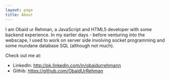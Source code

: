 ```yaml
---
layout: page
title: About
---
```


I am Obaid ur Rehman, a JavaScript and HTML5 developer with some backend experience. In my earlier days - before 
venturing into the webscape, I used to work on server side involving socket programming and some mundane database SQL (although not much). 

Check out me at:

* LinkedIn: http://pk.linkedin.com/in/obaidurrehmann
* Githib: https://github.com/ObaidUrRehman
